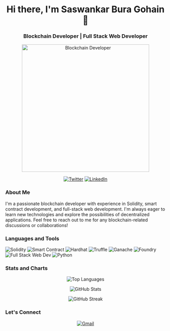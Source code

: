 <h1 align="center">Hi there, I'm Saswankar Bura Gohain 👋</h1>
<h3 align="center">Blockchain Developer | Full Stack Web Developer</h3>
<p align="center">
  <img width="400" src="https://www.technoloader.com/blog/wp-content/uploads/2020/07/Hire-a-Blockchain-Developer.gif" alt="Blockchain Developer">
</p>

<p align="center">
  <a href="https://twitter.com/saswankar_dev0" target="_blank"><img src="https://img.shields.io/twitter/follow/saswankar_dev0?style=for-the-badge&logo=twitter&logoColor=white" alt="Twitter"></a>
  <a href="https://linkedin.com/in/saswankarburagohain" target="_blank"><img src="https://img.shields.io/badge/-LinkedIn-blue?style=for-the-badge&logo=linkedin&logoColor=white" alt="LinkedIn"></a>
</p>

<h3>About Me</h3>
<p>
  I'm a passionate blockchain developer with experience in Solidity, smart contract development, and full-stack web development. I'm always eager to learn new technologies and explore the possibilities of decentralized applications. Feel free to reach out to me for any blockchain-related discussions or collaborations!
</p>

<h3>Languages and Tools</h3>
<p>
  <img src="https://img.shields.io/badge/Solidity-363636?style=for-the-badge&logo=solidity&logoColor=white" alt="Solidity">
  <img src="https://img.shields.io/badge/Smart%20Contract-363636?style=for-the-badge" alt="Smart Contract">
  <img src="https://img.shields.io/badge/Hardhat%20-%2341212E.svg?style=for-the-badge&logo=hardhat&logoColor=white" alt="Hardhat">
  <img src="https://img.shields.io/badge/Truffle%20-%235E81AC.svg?style=for-the-badge&logo=truffle&logoColor=white" alt="Truffle">
  <img src="https://img.shields.io/badge/Ganache%20-%231F2E3A.svg?style=for-the-badge&logo=ganache&logoColor=white" alt="Ganache">
  <img src="https://img.shields.io/badge/Foundry-222222?style=for-the-badge" alt="Foundry">
  <img src="https://img.shields.io/badge/Full%20Stack%20Web%20Dev-363636?style=for-the-badge" alt="Full Stack Web Dev">
  <img src="https://img.shields.io/badge/Python-3776AB?style=for-the-badge&logo=python&logoColor=white" alt="Python">
</p>

<h3>Stats and Charts</h3>
<p align="center">
  <img src="https://github-readme-stats.vercel.app/api/top-langs/?username=saswankar1&show_icons=true&layout=compact&langs_count=8&theme=dark" alt="Top Languages" />
</p>
<p align="center">
  <img src="https://github-readme-stats.vercel.app/api?username=saswankar1&show_icons=true&locale=en&count_private=true&theme=dark" alt="GitHub Stats" />
</p>
<p align="center">
  <img src="https://github-readme-streak-stats.herokuapp.com/?user=saswankar1&theme=dark" alt="GitHub Streak" />
</p>

<h3>Let's Connect</h3>
<p align="center">
  <a href="mailto:rajburagohain0@gmail.com"><img src="https://img.shields.io/badge/Gmail-D14836?style=for-the-badge&logo=gmail&logoColor=white" alt="Gmail"></a>
</p>
